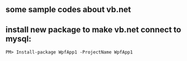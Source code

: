 ## some sample codes about vb.net

## install new package to make vb.net connect to mysql:
```VB
PM> Install-package WpfApp1 -ProjectName WpfApp1
```
